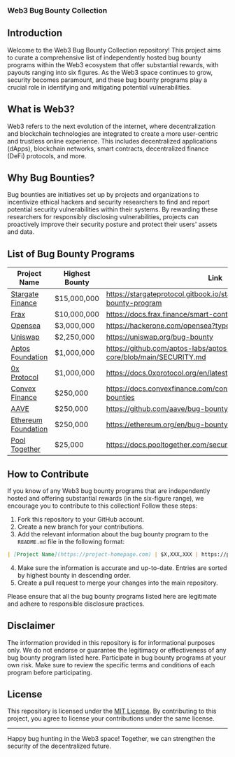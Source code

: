 ### Web3 Bug Bounty Collection

## Introduction

Welcome to the Web3 Bug Bounty Collection repository! This project aims to curate a comprehensive list of independently hosted bug bounty programs within the Web3 ecosystem that offer substantial rewards, with payouts ranging into six figures. As the Web3 space continues to grow, security becomes paramount, and these bug bounty programs play a crucial role in identifying and mitigating potential vulnerabilities.

## What is Web3?

Web3 refers to the next evolution of the internet, where decentralization and blockchain technologies are integrated to create a more user-centric and trustless online experience. This includes decentralized applications (dApps), blockchain networks, smart contracts, decentralized finance (DeFi) protocols, and more.

## Why Bug Bounties?

Bug bounties are initiatives set up by projects and organizations to incentivize ethical hackers and security researchers to find and report potential security vulnerabilities within their systems. By rewarding these researchers for responsibly disclosing vulnerabilities, projects can proactively improve their security posture and protect their users' assets and data.

## List of Bug Bounty Programs

| Project Name                                                   | Highest Bounty  | Link                                                                                                                |
|---------------------------------------------------------------|-----------------|---------------------------------------------------------------------------------------------------------------------|
| [Stargate Finance](http://stargate.finance/)                  | $15,000,000     | https://stargateprotocol.gitbook.io/stargate/bug-bounty/bug-bounty-program                                          |
| [Frax](https://frax.finance/)                                 | $10,000,000     | https://docs.frax.finance/smart-contracts/miscellaneous                                                              |
| [Opensea](https://opensea.io/)                                 | $3,000,000      | https://hackerone.com/opensea?type=team                                                                              |
| [Uniswap](https://app.uniswap.org/#/swap)                      | $2,250,000      | https://uniswap.org/bug-bounty                                                                                        |
| [Aptos Foundation](https://aptosfoundation.org/)               | $1,000,000      | https://github.com/aptos-labs/aptos-core/blob/main/SECURITY.md                                                        |
| [0x Protocol](https://0x.org/)                                 | $1,000,000      | https://docs.0xprotocol.org/en/latest/additional/bounties.html#id1                                                    |
| [Convex Finance](https://www.convexfinance.com/)               | $250,000        | https://docs.convexfinance.com/convexfinance/faq/bug-bounties                                                         |
| [AAVE](https://aave.com/)                                      | $250,000        | https://github.com/aave/bug-bounty                                                                                    |
| [Ethereum Foundation](https://ethereum.org/en/)                | $250,000        | https://ethereum.org/en/bug-bounty/                                                                                   |
| [Pool Together](https://pooltogether.com/)                     | $25,000         | https://docs.pooltogether.com/security/bug-bounties                                                                   |

## How to Contribute

If you know of any Web3 bug bounty programs that are independently hosted and offering substantial rewards (in the six-figure range), we encourage you to contribute to this collection! Follow these steps:

1. Fork this repository to your GitHub account.
2. Create a new branch for your contributions.
3. Add the relevant information about the bug bounty program to the `README.md` file in the following format:

```markdown
| [Project Name](https://project-homepage.com) | $X,XXX,XXX | https://project-homepage.com/bug-bounty |
```

4. Make sure the information is accurate and up-to-date. Entries are sorted by highest bounty in descending order.
5. Create a pull request to merge your changes into the main repository.

Please ensure that all the bug bounty programs listed here are legitimate and adhere to responsible disclosure practices.

## Disclaimer

The information provided in this repository is for informational purposes only. We do not endorse or guarantee the legitimacy or effectiveness of any bug bounty program listed here. Participate in bug bounty programs at your own risk. Make sure to review the specific terms and conditions of each program before participating.

## License

This repository is licensed under the [MIT License](LICENSE). By contributing to this project, you agree to license your contributions under the same license.

---

Happy bug hunting in the Web3 space! Together, we can strengthen the security of the decentralized future.
